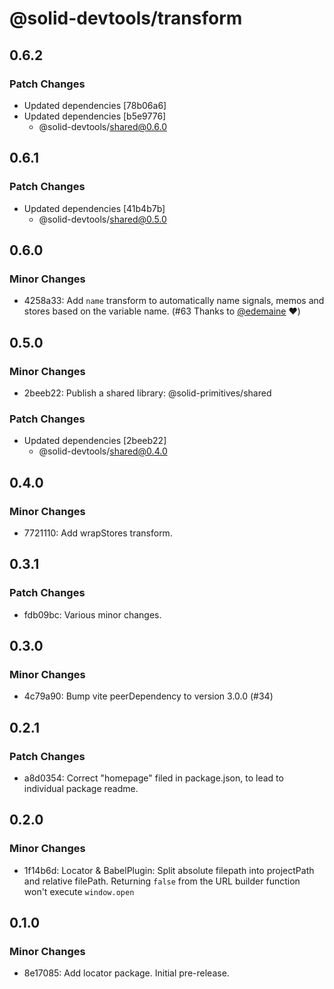 # @solid-devtools/transform

## 0.6.2

### Patch Changes

- Updated dependencies [78b06a6]
- Updated dependencies [b5e9776]
  - @solid-devtools/shared@0.6.0

## 0.6.1

### Patch Changes

- Updated dependencies [41b4b7b]
  - @solid-devtools/shared@0.5.0

## 0.6.0

### Minor Changes

- 4258a33: Add `name` transform to automatically name signals, memos and stores based on the variable name. (#63 Thanks to [@edemaine](https://github.com/edemaine) ❤️)

## 0.5.0

### Minor Changes

- 2beeb22: Publish a shared library: @solid-primitives/shared

### Patch Changes

- Updated dependencies [2beeb22]
  - @solid-devtools/shared@0.4.0

## 0.4.0

### Minor Changes

- 7721110: Add wrapStores transform.

## 0.3.1

### Patch Changes

- fdb09bc: Various minor changes.

## 0.3.0

### Minor Changes

- 4c79a90: Bump vite peerDependency to version 3.0.0 (#34)

## 0.2.1

### Patch Changes

- a8d0354: Correct "homepage" filed in package.json, to lead to individual package readme.

## 0.2.0

### Minor Changes

- 1f14b6d: Locator & BabelPlugin:
  Split absolute filepath into projectPath and relative filePath.
  Returning `false` from the URL builder function won't execute `window.open`

## 0.1.0

### Minor Changes

- 8e17085: Add locator package. Initial pre-release.
